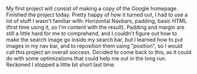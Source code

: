 My first project will consist of making a copy of the Google homepage.
Finished the project today. Pretty happy of how it turned out, I had to use a lot of stuff I wasn't familiar with: Horizontal Navbars, padding, basic HTML (first time using it, so I'm content with the result). Padding and margin are still a little hard for me to comprehend, and I couldn't figure out how to make the search image go inside my search bar, but I learned how to put images in my nav bar, and to reposition them using "position", so I would call this project an overall success.
Decided to come back to this, as it could do with some optimizations that could help me out in the long run. Reckoned I stopped a little bit short last time.